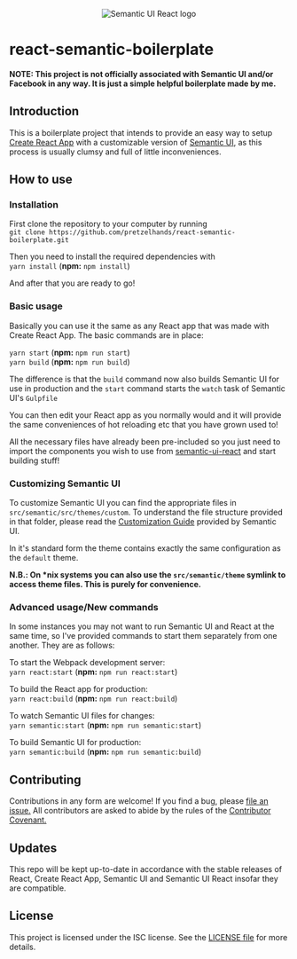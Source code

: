 <p style="text-align:center;">
    <img src="https://react.semantic-ui.com/logo.png" alt="Semantic UI React logo">
</p>

# react-semantic-boilerplate

**NOTE: This project is not officially associated with Semantic UI and/or Facebook in any way. It is just a simple helpful boilerplate made by me.**

## Introduction

This is a boilerplate project that intends to provide an easy way to setup [Create React App](https://github.com/facebookincubator/create-react-app) with a customizable version of [Semantic UI](https://semantic-ui.com/), as this process is usually clumsy and full of little inconveniences.

## How to use

### Installation

First clone the repository to your computer by running  
`git clone https://github.com/pretzelhands/react-semantic-boilerplate.git`

Then you need to install the required dependencies with  
`yarn install` (**npm:** `npm install`)

And after that you are ready to go!

### Basic usage

Basically you can use it the same as any React app that was made with Create React App. The basic commands are in place:

`yarn start` (**npm:** `npm run start`)  
`yarn build` (**npm:** `npm run build`)

The difference is that the `build` command now also builds Semantic UI for use in production and the `start` command starts the `watch` task of Semantic UI's `Gulpfile`

You can then edit your React app as you normally would and it will provide the same conveniences of hot reloading etc that you have grown used to!

All the necessary files have already been pre-included so you just need to import the components you wish to use from [semantic-ui-react](https://react.semantic-ui.com) and start building stuff!

### Customizing Semantic UI

To customize Semantic UI you can find the appropriate files in `src/semantic/src/themes/custom`. To understand the file structure provided in that folder, please read the [Customization Guide](http://learnsemantic.com/developing/customizing.html) provided by Semantic UI.

In it's standard form the theme contains exactly the same configuration as the `default` theme.

**N.B.: On \*nix systems you can also use the `src/semantic/theme` symlink to access theme files. This is purely for convenience.**

### Advanced usage/New commands

In some instances you may not want to run Semantic UI and React at the same time, so I've provided commands to start them separately from one another. They are as follows:

To start the Webpack development server:  
`yarn react:start` (**npm:** `npm run react:start`)

To build the React app for production:  
`yarn react:build` (**npm:** `npm run react:build`)

To watch Semantic UI files for changes:  
`yarn semantic:start` (**npm:** `npm run semantic:start`)

To build Semantic UI for production:  
`yarn semantic:build` (**npm:** `npm run semantic:build`)

## Contributing

Contributions in any form are welcome! If you find a bug, please [file an issue.](https://github.com/pretzelhands/react-semantic-boilerplate/issues) All contributors are asked to abide by the rules of the [Contributor Covenant.](./CODE_OF_CONDUCT.md)

## Updates

This repo will be kept up-to-date in accordance with the stable releases of React, Create React App, Semantic UI and Semantic UI React insofar they are compatible. 

## License

This project is licensed under the ISC license. See the [LICENSE file](./LICENSE.md) for more details.
